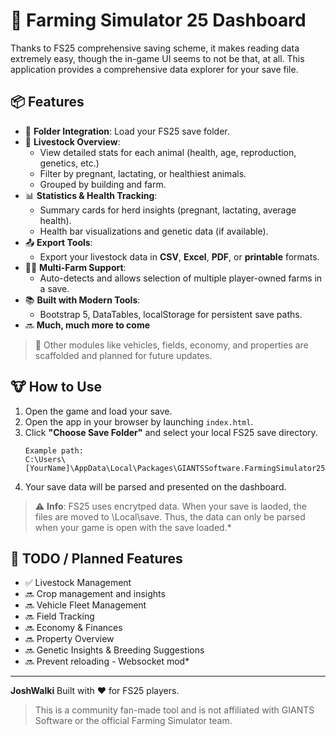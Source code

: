# 🐄 Farming Simulator 25 Dashboard

Thanks to FS25 comprehensive saving scheme, it makes reading data extremely easy, though the in-game UI seems to not be that, at all.
This application provides a comprehensive data explorer for your save file.

## 📦 Features

- 📁 **Folder Integration**: Load your FS25 save folder.
- 🐄 **Livestock Overview**:
  - View detailed stats for each animal (health, age, reproduction, genetics, etc.)
  - Filter by pregnant, lactating, or healthiest animals.
  - Grouped by building and farm.
- 📊 **Statistics & Health Tracking**:
  - Summary cards for herd insights (pregnant, lactating, average health).
  - Health bar visualizations and genetic data (if available).
- 📤 **Export Tools**:
  - Export your livestock data in **CSV**, **Excel**, **PDF**, or **printable** formats.
- 👨‍🌾 **Multi-Farm Support**:
  - Auto-detects and allows selection of multiple player-owned farms in a save.
- 📚 **Built with Modern Tools**:
  - Bootstrap 5, DataTables, localStorage for persistent save paths.
- 🔜 **Much, much more to come**

> 🔧 Other modules like vehicles, fields, economy, and properties are scaffolded and planned for future updates.

## 🐮 How to Use

1. Open the game and load your save.
2. Open the app in your browser by launching `index.html`.
3. Click **"Choose Save Folder"** and select your local FS25 save directory.
   ```
   Example path:
   C:\Users\[YourName]\AppData\Local\Packages\GIANTSSoftware.FarmingSimulator25PC_fa8jxm5fj0esw\LocalCache\Local\save
   ```
4. Your save data will be parsed and presented on the dashboard.

> ⚠️ **Info**: FS25 uses encrytped data. When your save is laoded, the files are moved to \Local\save. Thus, the data can only be parsed when your game is open with the save loaded.\*

## 📌 TODO / Planned Features

- ✅ Livestock Management
- 🔜 Crop management and insights
- 🔜 Vehicle Fleet Management
- 🔜 Field Tracking
- 🔜 Economy & Finances
- 🔜 Property Overview
- 🔜 Genetic Insights & Breeding Suggestions
- 🔜 Prevent reloading - Websocket mod\*

---

**JoshWalki**
Built with ❤️ for FS25 players.

> This is a community fan-made tool and is not affiliated with GIANTS Software or the official Farming Simulator team.
